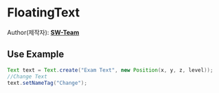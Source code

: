# FloatingText
  
Author(제작자): **[SW-Team](https://github.com/SW-Team)**  

## Use Example
```java
Text text = Text.create("Exam Text", new Position(x, y, z, level));
//Change Text
text.setNameTag("Change");
```